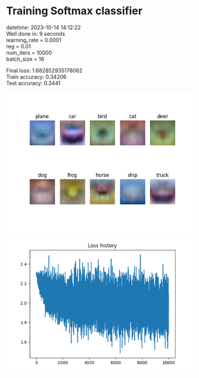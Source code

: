 # Training Softmax classifier  
datetime: 2023-10-14 14:12:22  
Well done in: 9 seconds  
learning_rate = 0.0001  
reg = 0.01  
num_iters = 10000  
batch_size = 16  

Final loss: 1.682852935178062   
Train accuracy: 0.34206   
Test accuracy: 0.3441  
    
<img src="weights.png">  
<br>
<img src="loss.png">
